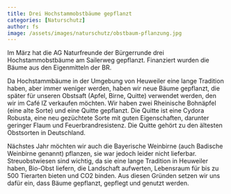 ```yaml
---
title: Drei Hochstammobstbäume gepflanzt
categories: [Naturschutz]
author: fs
image: /assets/images/naturschutz/obstbaum-pflanzung.jpg
---
```


Im März hat die AG Naturfreunde der Bürgerrunde drei Hochstammobstbäume am Sailerweg gepflanzt. Finanziert wurden die Bäume aus den Eigenmitteln der BR.

Da Hochstammbäume in der Umgebung von Heuweiler eine lange Tradition haben, aber immer weniger werden, haben wir neue Bäume gepflanzt, die später für unseren Obstsaft (Apfel, Birne, Quitte) verwendet werden, den wir im Café IZ verkaufen möchten. Wir haben zwei Rheinische Bohnäpfel (eine alte Sorte) und eine Quitte gepflanzt. Die Quitte ist eine Cydora Robusta, eine neu gezüchtete Sorte mit guten Eigenschaften, darunter geringer Flaum und Feuerbrandresistenz. Die Quitte gehört zu den ältesten Obstsorten in Deutschland.

Nächstes Jahr möchten wir auch die Bayerische Weinbirne (auch Badische Weinbirne genannt) pflanzen, sie war jedoch leider nicht lieferbar. Streuobstwiesen sind wichtig, da sie eine lange Tradition in Heuweiler haben, Bio-Obst liefern, die Landschaft aufwerten, Lebensraum für bis zu 500 Tierarten bieten und CO2 binden. Aus diesen Gründen setzen wir uns dafür ein, dass Bäume gepflanzt, gepflegt und genutzt werden.
